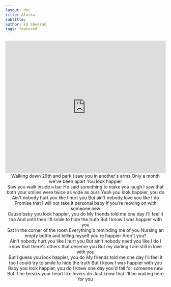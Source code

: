 ```yaml
---
layout: doc
title: Alaska
subtitle: 
author: Ed Sheeran
tags: featured
---
```


<iframe width="100%" height="415" src="https://www.youtube.com/embed/iWZmdoY1aTE" frameborder="0" allow="autoplay; encrypted-media" allowfullscreen></iframe>


<center>Walking down 29th and park
I saw you in another's arms
Only a month we've been apart
You look happier</center>

<center>Saw you walk inside a bar
He said something to make you laugh
I saw that both your smiles were twice as wide as ours
Yeah you look happier, you do</center>

<center>Ain't nobody hurt you like I hurt you
But ain't nobody love you like I do
Promise that I will not take it personal baby
If you're moving on with someone new</center>

<center>Cause baby you look happier, you do
My friends told me one day I'll feel it too
And until then I'll smile to hide the truth
But I know I was happier with you</center>

<center>Sat in the corner of the room
Everything's reminding me of you
Nursing an empty bottle and telling myself you're happier
Aren't you?</center>

<center>Ain't nobody hurt you like I hurt you
But ain't nobody need you like I do
I know that there's others that deserve you
But my darling I am still in love with you</center>

<center>But I guess you look happier, you do
My friends told me one day I'll feel it too
I could try to smile to hide the truth
But I know I was happier with you</center>

<center>Baby you look happier, you do
I knew one day you'd fall for someone new
But if he breaks your heart like lovers do
Just know that I'll be waiting here for you
</center>
